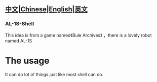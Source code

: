 ## [中文|Chinese](https://github.com/Chenyixin-MIDI/AL-1S-Shell/edit/main/READMECN.md)|[English|英文](https://github.com/Chenyixin-MIDI/AL-1S-Shell/edit/main/READMEEN.md)
### AL-1S-Shell
This idea is from a game named《Bule Archives》 ，there is a lovely robot named AL-1S
# The usage
It can do lot of things just like most shell can do.



